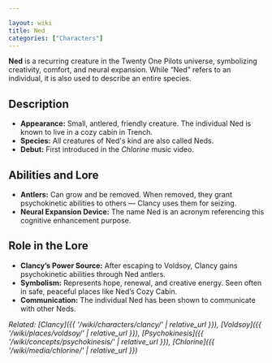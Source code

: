 ```yaml
---

layout: wiki
title: Ned
categories: ["Characters"]
---
```


**Ned** is a recurring creature in the Twenty One Pilots universe, symbolizing creativity, comfort, and neural expansion. While “Ned” refers to an individual, it is also used to describe an entire species.

## <span class="tape-accent-yellow">Description</span>

* **Appearance:** Small, antlered, friendly creature. The individual Ned is known to live in a cozy cabin in Trench.
* **Species:** All creatures of Ned's kind are also called Neds.
* **Debut:** First introduced in the *Chlorine* music video.

## <span class="tape-accent-red">Abilities and Lore</span>

* **Antlers:** Can grow and be removed. When removed, they grant psychokinetic abilities to others — Clancy uses them for seizing.
* **Neural Expansion Device:** The name Ned is an acronym referencing this cognitive enhancement purpose.

## <span class="tape-accent-yellow">Role in the Lore</span>

* **Clancy’s Power Source:** After escaping to Voldsoy, Clancy gains psychokinetic abilities through Ned antlers.
* **Symbolism:** Represents hope, renewal, and creative energy. Seen often in safe, peaceful places like Ned’s Cozy Cabin.
* **Communication:** The individual Ned has been shown to communicate with other Neds.

*Related: [Clancy]({{ '/wiki/characters/clancy/' | relative_url }}), [Voldsoy]({{ '/wiki/places/voldsoy/' | relative_url }}), [Psychokinesis]({{ '/wiki/concepts/psychokinesis/' | relative_url }}), [Chlorine]({{ '/wiki/media/chlorine/' | relative_url }})*
